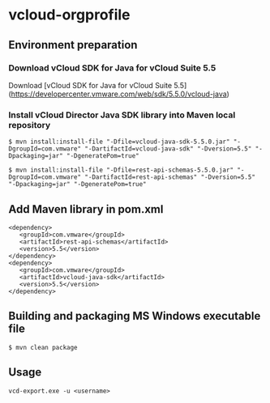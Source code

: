﻿# vcloud-orgprofile

## Environment preparation

### Download vCloud SDK for Java for vCloud Suite 5.5

Download [vCloud SDK for Java for vCloud Suite 5.5] (https://developercenter.vmware.com/web/sdk/5.5.0/vcloud-java)

### Install vCloud Director Java SDK library into Maven local repository


```
$ mvn install:install-file "-Dfile=vcloud-java-sdk-5.5.0.jar" "-DgroupId=com.vmware" "-DartifactId=vcloud-java-sdk" "-Dversion=5.5" "-Dpackaging=jar" "-DgeneratePom=true"
```
```
$ mvn install:install-file "-Dfile=rest-api-schemas-5.5.0.jar" "-DgroupId=com.vmware" "-DartifactId=rest-api-schemas" "-Dversion=5.5" "-Dpackaging=jar" "-DgeneratePom=true"
```

## Add Maven library in pom.xml

```
<dependency>
   <groupId>com.vmware</groupId>
   <artifactId>rest-api-schemas</artifactId>
   <version>5.5</version>
</dependency>
<dependency>
   <groupId>com.vmware</groupId>
   <artifactId>vcloud-java-sdk</artifactId>
   <version>5.5</version>
</dependency>
```

## Building and packaging MS Windows executable file
```
$ mvn clean package
```

## Usage

```
vcd-export.exe -u <username>
```
